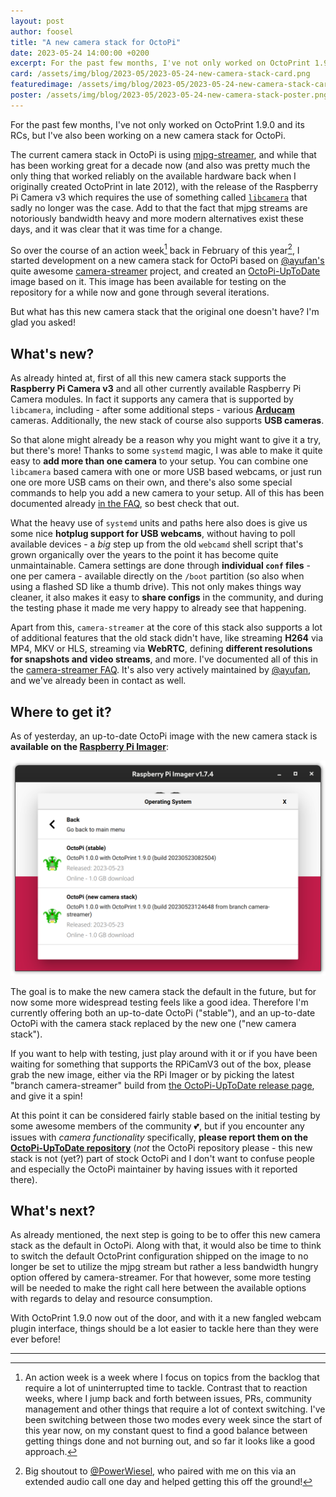 ```yaml
---
layout: post
author: foosel
title: "A new camera stack for OctoPi"
date: 2023-05-24 14:00:00 +0200
excerpt: For the past few months, I've not only worked on OctoPrint 1.9.0 and its RCs, but I've also been working on a new camera stack for OctoPi. Today I want to tell you a bit more about it.
card: /assets/img/blog/2023-05/2023-05-24-new-camera-stack-card.png
featuredimage: /assets/img/blog/2023-05/2023-05-24-new-camera-stack-card.png
poster: /assets/img/blog/2023-05/2023-05-24-new-camera-stack-poster.png
---
```


For the past few months, I've not only worked on OctoPrint 1.9.0 and its RCs, but I've also been working on a new camera stack for OctoPi.

The current camera stack in OctoPi is using [mjpg-streamer](https://github.com/jacksonliam/mjpg-streamer), and while that has been working great for a decade now (and also was pretty much the only thing that worked reliably on the available hardware back when I originally created OctoPrint in late 2012), with the release of the Raspberry Pi Camera v3 which requires the use of something called [`libcamera`](https://libcamera.org/) that sadly no longer was the case. Add to that the fact that mjpg streams are notoriously bandwidth heavy and more modern alternatives exist these days, and it was clear that it was time for a change.

So over the course of an action week[^1] back in February of this year[^2], I started development on a new camera stack for OctoPi based on [@ayufan's](https://github.com/ayufan/) quite awesome [camera-streamer](https://github.com/ayufan/camera-streamer) project, and created an [OctoPi-UpToDate](https://github.com/OctoPrint/OctoPi-UpToDate/tree/camera-streamer) image based on it. This image has been available for testing on the repository for a while now and gone through several iterations. 

But what has this new camera stack that the original one doesn't have? I'm glad you asked!

## What's new?

As already hinted at, first of all this new camera stack supports the **Raspberry Pi Camera v3** and all other currently available Raspberry Pi Camera modules. In fact it supports any camera that is supported by `libcamera`, including - after some additional steps - various [**Arducam**](https://www.arducam.com/) cameras. Additionally, the new stack of course also supports **USB cameras**.

So that alone might already be a reason why you might want to give it a try, but there's more! Thanks to some `systemd` magic, I was able to make it quite easy to **add more than one camera** to your setup. You can combine one `libcamera` based camera with one or more USB based webcams, or just run one ore more USB cams on their own, and there's also some special commands to help you add a new camera to your setup. All of this has been documented already [in the FAQ](https://community.octoprint.org/t/49950), so best check that out. 

What the heavy use of `systemd` units and paths here also does is give us some nice **hotplug support for USB webcams**, without having to poll available devices - a *big* step up from the old `webcamd` shell script that's grown organically over the years to the point it has become quite unmaintainable. Camera settings are done through **individual `conf` files** - one per camera - available directly on the `/boot` partition (so also when using a flashed SD like a thumb drive). This not only makes things way cleaner, it also makes it easy to **share configs** in the community, and during the testing phase it made me very happy to already see that happening.

Apart from this, `camera-streamer` at the core of this stack also supports a lot of additional features that the old stack didn't have, like streaming **H264** via MP4, MKV or HLS, streaming via **WebRTC**, defining **different resolutions for snapshots and video streams**, and more. I've documented all of this in the [camera-streamer FAQ](https://community.octoprint.org/t/49950). It's also very actively maintained by [@ayufan](https://github.com/ayufan/), and we've already been in contact as well.

## Where to get it?

As of yesterday, an up-to-date OctoPi image with the new camera stack is **available on the [Raspberry Pi Imager](https://www.raspberrypi.com/software/)**:

![A screenshot of the Raspberry Pi Imager showing the two available download options for OctoPi, "stable" and "new camera stack"](/assets/img/blog/2023-05/2023-05-24-rpi-imager.png)

The goal is to make the new camera stack the default in the future, but for now some more widespread testing feels like a good idea. Therefore I'm currently offering both an up-to-date OctoPi ("stable"), and an up-to-date OctoPi with the camera stack replaced by the new one ("new camera stack"). 

If you want to help with testing, just play around with it or if you have been waiting for something that supports the RPiCamV3 out of the box, please grab the new image, either via the RPi Imager or by picking the latest "branch camera-streamer" build from [the OctoPi-UpToDate release page](https://github.com/OctoPrint/OctoPi-UpToDate/releases), and give it a spin! 

At this point it can be considered fairly stable based on the initial testing by some awesome members of the community 💕, but if you encounter any issues with *camera functionality* specifically, **please report them on the [OctoPi-UpToDate repository](https://github.com/OctoPrint/OctoPi-UpToDate/tree/camera-streamer)** (*not* the OctoPi repository please - this new stack is not (yet?) part of stock OctoPi and I don't want to confuse people and especially the OctoPi maintainer by having issues with it reported there).

## What's next?

As already mentioned, the next step is going to be to offer this new camera stack as the default in OctoPi. Along with that, it would also be time to think to switch the default OctoPrint configuration shipped on the image to no longer be set to utilize the mjpg stream but rather a less bandwidth hungry option offered by camera-streamer. For that however, some more testing will be needed to make the right call here between the available options with regards to delay and resource consumption. 

With OctoPrint 1.9.0 now out of the door, and with it a new fangled webcam plugin interface, things should be a lot easier to tackle here than they were ever before!

---

[^1]: An action week is a week where I focus on topics from the backlog that require a lot of uninterrupted time to tackle. Contrast that to reaction weeks, where I jump back and forth between issues, PRs, community management and other things that require a lot of context switching. I've been switching between those two modes every week since the start of this year now, on my constant quest to find a good balance between getting things done and not burning out, and so far it looks like a good approach.
[^2]: Big shoutout to [@PowerWiesel](https://github.com/PowerWiesel), who paired with me on this via an extended audio call one day and helped getting this off the ground!
